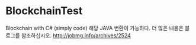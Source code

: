 # BlockchainTest
Blockchain with C# (simply code)
해당 JAVA 변환이 가능하다. 더 많은 내용은 블로그를 참조하십시오. http://jobmg.info/archives/2524 
